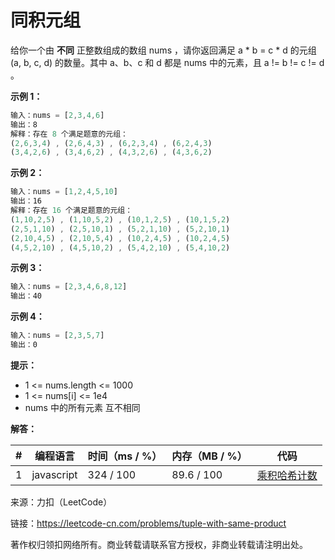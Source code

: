 # 同积元组

给你一个由 **不同** 正整数组成的数组 nums ，请你返回满足 a * b = c * d 的元组 (a, b, c, d) 的数量。其中 a、b、c 和 d 都是 nums 中的元素，且 a != b != c != d 。

**示例 1：**

``` javascript
输入：nums = [2,3,4,6]
输出：8
解释：存在 8 个满足题意的元组：
(2,6,3,4) , (2,6,4,3) , (6,2,3,4) , (6,2,4,3)
(3,4,2,6) , (3,4,6,2) , (4,3,2,6) , (4,3,6,2)
```

**示例 2：**

``` javascript
输入：nums = [1,2,4,5,10]
输出：16
解释：存在 16 个满足题意的元组：
(1,10,2,5) , (1,10,5,2) , (10,1,2,5) , (10,1,5,2)
(2,5,1,10) , (2,5,10,1) , (5,2,1,10) , (5,2,10,1)
(2,10,4,5) , (2,10,5,4) , (10,2,4,5) , (10,2,4,5)
(4,5,2,10) , (4,5,10,2) , (5,4,2,10) , (5,4,10,2)
```

**示例 3：**

``` javascript
输入：nums = [2,3,4,6,8,12]
输出：40
```

**示例 4：**

``` javascript
输入：nums = [2,3,5,7]
输出：0
```

**提示：**

- 1 <= nums.length <= 1000
- 1 <= nums[i] <= 1e4
- nums 中的所有元素 互不相同

**解答：**

**#**|**编程语言**|**时间（ms / %）**|**内存（MB / %）**|**代码**
--|--|--|--|--
1|javascript|324 / 100|89.6 / 100|[乘积哈希计数](./javascript/ac_v1.js)

来源：力扣（LeetCode）

链接：https://leetcode-cn.com/problems/tuple-with-same-product

著作权归领扣网络所有。商业转载请联系官方授权，非商业转载请注明出处。
